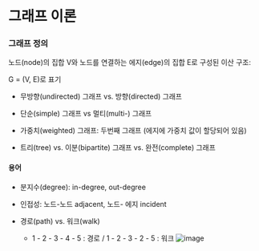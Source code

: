 # 그래프 이론
### 그래프 정의

노드(node)의 집합 V와 노드를 연결하는 에지(edge)의 집합 E로 구성된 이산 구조:

G = (V, E)로 표기


- 무방향(undirected) 그래프 vs. 방향(directed) 그래프

- 단순(simple) 그래프 vs 멀티(multi-) 그래프

- 가중치(weighted) 그래프: 두번째 그래프 (에지에 가중치 값이 할당되어 있음)

- 트리(tree) vs. 이분(bipartite) 그래프 vs. 완전(complete) 그래프


#### 용어

- 분지수(degree): in-degree, out-degree

- 인접성: 노드-노드 adjacent, 노드- 에지 incident

- 경로(path) vs. 워크(walk)
    -  1 - 2 - 3 - 4 - 5 : 경로 / 1 - 2 - 3 - 2 - 5 : 워크
        ![image](https://user-images.githubusercontent.com/47052172/106867275-bf352180-6710-11eb-95f5-d42f4c3fa20b.png)




